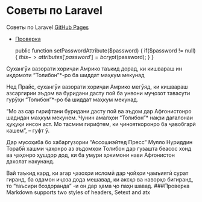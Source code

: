 # Советы по Laravel
Советы по Laravel
 [GitHub Pages](https://github.com/Saeedshoh/laravel-tips#test)
 * [Проверка](#Проверка)

    public function setPasswordAttribute($password)
    {
        if($password != null) {
            $this->attributes['password'] = bcrypt($password);
        }
    }
    
    
    
    
    
    
    
 Сухангӯи вазорати хориҷаи Амрико таъкид дорад, ки кишвараш ин иқдомоти “Толибон”*-ро ба шиддат маҳкум мекунад

 Нед Прайс, сухангӯи вазорати хориҷаи Амрико мегӯяд, ки кишвараш азсаргирии эъдом ва буридани дасту пой ба унвони муҷозот тавасути гурӯҳи “Толибон”*-ро ба шиддат маҳкум мекунад.

“Мо аз сар гирифтани буридани дасту пой ва эъдом дар Афғонистонро шадидан маҳкум мекунем. Чунин амалҳои “Толибон”* нақзи дағалонаи ҳуқуқи инсон аст. Мо тасмим гирифтем, ки ҷинояткоронро ба ҷавобгарӣ кашем”, – гуфт ӯ.

Дар мусоҳиба бо хабаргузории “Ассошиэйтед Пресс” Мулло Нуриддин Торабӣ хашми ҷаҳонро аз эъдомҳои Толибон дар гузашта беасос хонд ва ҷаҳонро ҳушдор дод, ки ба умури ҳокимони нави Афғонистон дахолат накунанд.

Вай таъкид кард, ки агар ҷазоҳои исломӣ дар ҷойҳои ҷамъиятӣ сурат гиранд, ба одамон иҷоза дода мешавад, ки аксҳо ва наворҳо бигиранд, то “таъсири боздоранда” -и он дар ҳама ҷо паҳн шавад.
###Проверка
Markdown supports two styles of headers, Setext and atx
